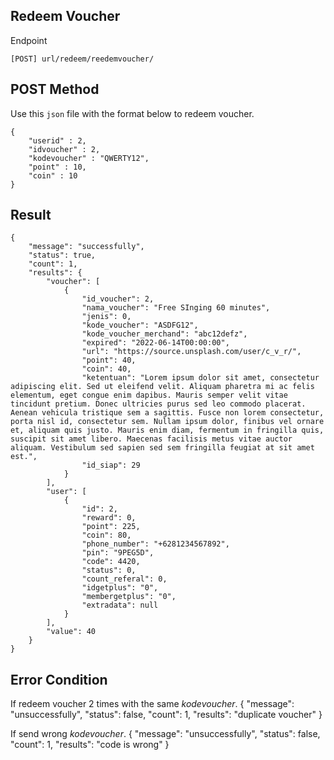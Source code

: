 ## Redeem Voucher

Endpoint
````
[POST] url/redeem/reedemvoucher/ 
````

## POST Method
Use this ``json`` file with the format below to redeem voucher.
````
{
    "userid" : 2,
    "idvoucher" : 2,
    "kodevoucher" : "QWERTY12",
    "point" : 10,
    "coin" : 10
}
````
## Result
````
{
    "message": "successfully",
    "status": true,
    "count": 1,
    "results": {
        "voucher": [
            {
                "id_voucher": 2,
                "nama_voucher": "Free SInging 60 minutes",
                "jenis": 0,
                "kode_voucher": "ASDFG12",
                "kode_voucher_merchand": "abc12defz",
                "expired": "2022-06-14T00:00:00",
                "url": "https://source.unsplash.com/user/c_v_r/",
                "point": 40,
                "coin": 40,
                "ketentuan": "Lorem ipsum dolor sit amet, consectetur adipiscing elit. Sed ut eleifend velit. Aliquam pharetra mi ac felis elementum, eget congue enim dapibus. Mauris semper velit vitae tincidunt pretium. Donec ultricies purus sed leo commodo placerat. Aenean vehicula tristique sem a sagittis. Fusce non lorem consectetur, porta nisl id, consectetur sem. Nullam ipsum dolor, finibus vel ornare et, aliquam quis justo. Mauris enim diam, fermentum in fringilla quis, suscipit sit amet libero. Maecenas facilisis metus vitae auctor aliquam. Vestibulum sed sapien sed sem fringilla feugiat at sit amet est.",
                "id_siap": 29
            }
        ],
        "user": [
            {
                "id": 2,
                "reward": 0,
                "point": 225,
                "coin": 80,
                "phone_number": "+6281234567892",
                "pin": "9PEG5D",
                "code": 4420,
                "status": 0,
                "count_referal": 0,
                "idgetplus": "0",
                "membergetplus": "0",
                "extradata": null
            }
        ],
        "value": 40
    }
}
````

## Error Condition
If redeem voucher 2 times with the same *kodevoucher*.
{
    "message": "unsuccessfully",
    "status": false,
    "count": 1,
    "results": "duplicate voucher"
}

If send wrong *kodevoucher*. 
{
    "message": "unsuccessfully",
    "status": false,
    "count": 1,
    "results": "code is wrong"
}
